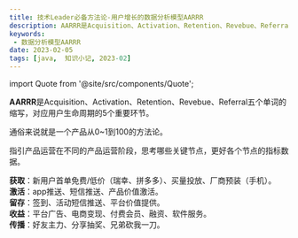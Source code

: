 ```yaml
---
title: 技术Leader必备方法论-用户增长的数据分析模型AARRR
description: AARRR是Acquisition、Activation、Retention、Revebue、Referral五个单词的缩写，对应用户生命周期的5个重要环节。
keywords:
 - 数据分析模型AARRR
date: 2023-02-05
tags: [java,  知识小记, 2023-02]
---
```


import Quote from '@site/src/components/Quote';

> <Quote></Quote>

**AARRR**是Acquisition、Activation、Retention、Revebue、Referral五个单词的缩写，对应用户生命周期的5个重要环节。

通俗来说就是一个产品从0~1到100的方法论。

指引产品运营在不同的产品运营阶段，思考哪些关键节点，更好各个节点的指标数据。

**获取**：新用户首单免费/低价（瑞幸、拼多多）、买量投放、厂商预装（手机）。  
**激活**：app推送、短信推送、产品价值激活。  
**留存**：签到、活动短信推送、平台价值提供。  
**收益**：平台广告、电商变现、付费会员、融资、软件服务。  
**传播**：好友主力、分享抽奖、兄弟砍我一刀。  


